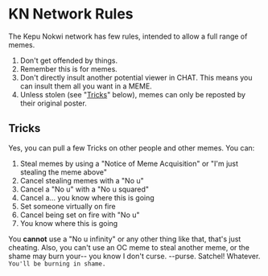 # KN Network Rules
The Kepu Nokwi network has few rules, intended to allow a full range of memes.

1. Don't get offended by things.
2. Remember this is for memes.
3. Don't directly insult another potential viewer in CHAT. This means you can insult them all you want in a MEME.
4. Unless stolen (see "[Tricks](#Tricks)" below), memes can only be reposted by their original poster.

## Tricks
Yes, you can pull a few Tricks on other people and other memes. You can:

1. Steal memes by using a "Notice of Meme Acquisition" or "I'm just stealing the meme above"
2. Cancel stealing memes with a "No u"
3. Cancel a "No u" with a "No u squared"
4. Cancel a... you know where this is going
5. Set someone virtually on fire
6. Cancel being set on fire with "No u"
7. You know where this is going

You **cannot** use a "No u infinity" or any other thing like that, that's just cheating. Also, you can't use an OC meme to steal another meme, or the shame may burn your-- you know I don't curse. --purse. Satchel! Whatever. `You'll be burning in shame.`
